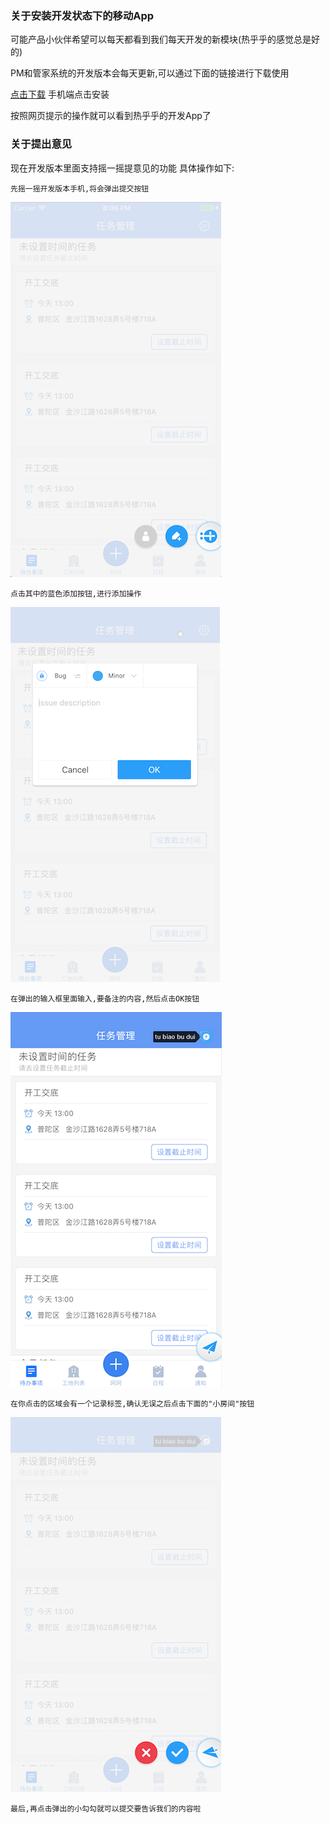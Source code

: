 ### 关于安装开发状态下的移动App

可能产品小伙伴希望可以每天都看到我们每天开发的新模块(热乎乎的感觉总是好的)

PM和管家系统的开发版本会每天更新,可以通过下面的链接进行下载使用

[点击下载](https://www.pgyer.com/fONd) 手机端点击安装

按照网页提示的操作就可以看到热乎乎的开发App了



### 关于提出意见

现在开发版本里面支持摇一摇提意见的功能
具体操作如下:

```
先摇一摇开发版本手机,将会弹出提交按钮
```

![](https://raw.githubusercontent.com/3HaoLou/doc/master/1%3A4.png)

```
点击其中的蓝色添加按钮,进行添加操作
```

![](https://raw.githubusercontent.com/3HaoLou/doc/master/2%3A4.png)

```
在弹出的输入框里面输入,要备注的内容,然后点击OK按钮
```

![](https://raw.githubusercontent.com/3HaoLou/doc/master/3%3A4.png)

```
在你点击的区域会有一个记录标签,确认无误之后点击下面的"小房间"按钮
```

![](https://raw.githubusercontent.com/3HaoLou/doc/master/4%3A4.png)

```
最后,再点击弹出的小勾勾就可以提交要告诉我们的内容啦
```
